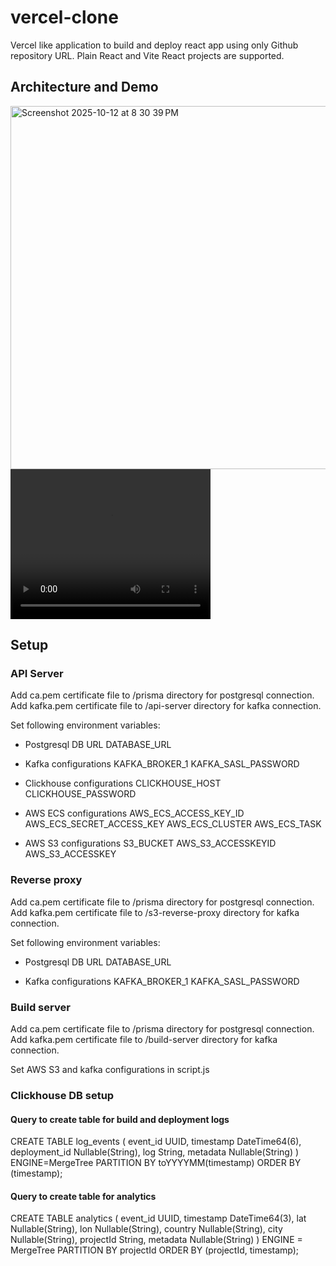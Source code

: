 # vercel-clone
Vercel like application to build and deploy react app using only Github repository URL. Plain React and Vite React projects are supported.

## Architecture and Demo
<img width="1196" height="581" alt="Screenshot 2025-10-12 at 8 30 39 PM" src="https://github.com/user-attachments/assets/5237ae17-574f-4ebd-a134-1ae60a6ff688" />
<video src="[path/to/video.mp4](https://www.youtube.com/watch?v=bFylmOeEkRI)" width="320" height="240" controls></video>


## Setup
### API Server
Add ca.pem certificate file to /prisma directory for postgresql connection.
Add kafka.pem certificate file to /api-server directory for kafka connection.

Set following environment variables:
- Postgresql DB URL
DATABASE_URL

- Kafka configurations
KAFKA_BROKER_1
KAFKA_SASL_PASSWORD

- Clickhouse configurations
CLICKHOUSE_HOST
CLICKHOUSE_PASSWORD

- AWS ECS configurations
AWS_ECS_ACCESS_KEY_ID
AWS_ECS_SECRET_ACCESS_KEY
AWS_ECS_CLUSTER
AWS_ECS_TASK

- AWS S3 configurations
S3_BUCKET
AWS_S3_ACCESSKEYID
AWS_S3_ACCESSKEY

### Reverse proxy
Add ca.pem certificate file to /prisma directory for postgresql connection.
Add kafka.pem certificate file to /s3-reverse-proxy directory for kafka connection.

Set following environment variables:
- Postgresql DB URL
DATABASE_URL

- Kafka configurations
KAFKA_BROKER_1
KAFKA_SASL_PASSWORD

### Build server
Add ca.pem certificate file to /prisma directory for postgresql connection.
Add kafka.pem certificate file to /build-server directory for kafka connection.

Set AWS S3 and kafka configurations in script.js

### Clickhouse DB setup
#### Query to create table for build and deployment logs
CREATE TABLE log_events (
  event_id UUID,
  timestamp DateTime64(6),
  deployment_id Nullable(String),
  log String,
  metadata Nullable(String)
)
ENGINE=MergeTree PARTITION BY toYYYYMM(timestamp)
ORDER BY (timestamp);

#### Query to create table for analytics
CREATE TABLE analytics (
    event_id UUID,
    timestamp DateTime64(3),
    lat Nullable(String),
    lon Nullable(String),
    country Nullable(String),
    city Nullable(String),
    projectId String,
    metadata Nullable(String)
)
ENGINE = MergeTree
PARTITION BY projectId
ORDER BY (projectId, timestamp);

